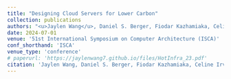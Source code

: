 ```yaml
---
title: "Designing Cloud Servers for Lower Carbon"
collection: publications
authors: "<u>Jaylen Wang</u>, Daniel S. Berger, Fiodar Kazhamiaka, Celine Irvene, Chaojie Zhang, Esha Choukse, Kali Frost, Rodrigo Fonseca, Brijesh Warrier, Chetan Bansal, Jonathan Stern, Ricardo Bianchini, Akshitha Sriraman"
date: 2024-07-01
venue: '51st International Symposium on Computer Architecture (ISCA)'
conf_shorthand: 'ISCA'
venue_type: 'conference'
# paperurl: 'https://jaylenwang7.github.io/files/HotInfra_23.pdf'
citation: 'Jaylen Wang, Daniel S. Berger, Fiodar Kazhamiaka, Celine Irvene, Chaojie Zhang, Esha Choukse, Kali Frost, Rodrigo Fonseca, Brijesh Warrier, Chetan Bansal, Jonathan Stern, Ricardo Bianchini, Akshitha Sriraman. (2024). &quot;Designing Cloud Servers for Lower Carbon.&quot; <i>ISAC 2024</i>.'
---
```

